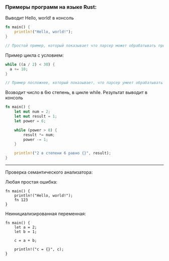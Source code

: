 ### Примеры программ на языке Rust:

Выводит Hello, world! в консоль

```rust
fn main() {
    println!("Hello, world!");
}

// Простой пример, который показывает что парсер может обрабатывать простейшие конструкции типа функций
```

Пример цикла с условием:

```rust
while ((a / 2) < 30) {
  a += 10;
}

// Пример посложнее, который показывает, что парсер умеет обрабатывать комбинации из бинарных операций
```

Возводит число в 6ю степень, в цикле while. Результат выводит в консоль

```rust
fn main() {
    let mut num = 2;
    let mut result = 1;
    let power = 6;

    while (power > 0) {
        result *= num;
        power -= 1;
    }

    println!("2 в степени 6 равно {}", result);
}
```

---

Проверка семантического анализатора:

Любая простая ошибка:

```
fn main() {
    println!("Hello, world!");
    fn 123
}
```

Неинициализированная переменная:

```
fn main() {
    let a = 2;
    let b = 1;

    c = a + b;

    println!("с = {}", с);
}
```

